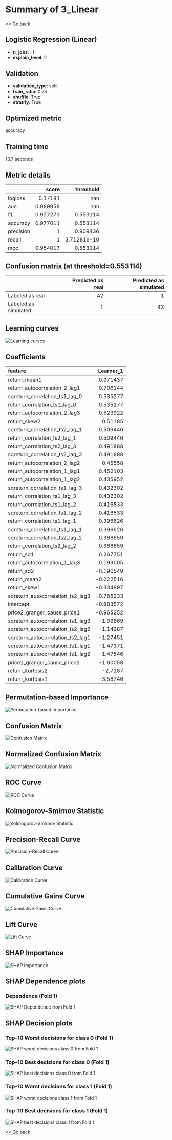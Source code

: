 # Summary of 3_Linear

[<< Go back](../README.md)


## Logistic Regression (Linear)
- **n_jobs**: -1
- **explain_level**: 2

## Validation
 - **validation_type**: split
 - **train_ratio**: 0.75
 - **shuffle**: True
 - **stratify**: True

## Optimized metric
accuracy

## Training time

13.7 seconds

## Metric details
|           |    score |     threshold |
|:----------|---------:|--------------:|
| logloss   | 0.17181  | nan           |
| auc       | 0.989958 | nan           |
| f1        | 0.977273 |   0.553114    |
| accuracy  | 0.977011 |   0.553114    |
| precision | 1        |   0.909436    |
| recall    | 1        |   3.71281e-10 |
| mcc       | 0.954017 |   0.553114    |


## Confusion matrix (at threshold=0.553114)
|                      |   Predicted as real |   Predicted as simulated |
|:---------------------|--------------------:|-------------------------:|
| Labeled as real      |                  42 |                        1 |
| Labeled as simulated |                   1 |                       43 |

## Learning curves
![Learning curves](learning_curves.png)

## Coefficients
| feature                           |   Learner_1 |
|:----------------------------------|------------:|
| return_mean1                      |    0.971437 |
| return_autocorrelation_2_lag1     |    0.706144 |
| sqreturn_correlation_ts1_lag_0    |    0.535277 |
| return_correlation_ts1_lag_0      |    0.535277 |
| return_autocorrelation_2_lag3     |    0.523922 |
| return_skew2                      |    0.51185  |
| sqreturn_correlation_ts2_lag_1    |    0.509446 |
| return_correlation_ts2_lag_1      |    0.509446 |
| return_correlation_ts2_lag_3      |    0.491888 |
| sqreturn_correlation_ts2_lag_3    |    0.491888 |
| return_autocorrelation_2_lag2     |    0.45558  |
| return_autocorrelation_1_lag1     |    0.452103 |
| return_autocorrelation_1_lag2     |    0.435952 |
| sqreturn_correlation_ts1_lag_3    |    0.432302 |
| return_correlation_ts1_lag_3      |    0.432302 |
| return_correlation_ts1_lag_2      |    0.416533 |
| sqreturn_correlation_ts1_lag_2    |    0.416533 |
| return_correlation_ts1_lag_1      |    0.396626 |
| sqreturn_correlation_ts1_lag_1    |    0.396626 |
| sqreturn_correlation_ts2_lag_2    |    0.366659 |
| return_correlation_ts2_lag_2      |    0.366659 |
| return_sd1                        |    0.267751 |
| return_autocorrelation_1_lag3     |    0.199005 |
| return_sd2                        |   -0.196549 |
| return_mean2                      |   -0.222516 |
| return_skew1                      |   -0.334897 |
| sqreturn_autocorrelation_ts2_lag3 |   -0.785233 |
| intercept                         |   -0.883572 |
| price2_granger_cause_price1       |   -0.965252 |
| sqreturn_autocorrelation_ts1_lag3 |   -1.09869  |
| sqreturn_autocorrelation_ts2_lag2 |   -1.14287  |
| sqreturn_autocorrelation_ts2_lag1 |   -1.27451  |
| sqreturn_autocorrelation_ts1_lag1 |   -1.47371  |
| sqreturn_autocorrelation_ts1_lag2 |   -1.47546  |
| price1_granger_cause_price2       |   -1.60058  |
| return_kurtosis2                  |   -2.7187   |
| return_kurtosis1                  |   -3.58746  |


## Permutation-based Importance
![Permutation-based Importance](permutation_importance.png)
## Confusion Matrix

![Confusion Matrix](confusion_matrix.png)


## Normalized Confusion Matrix

![Normalized Confusion Matrix](confusion_matrix_normalized.png)


## ROC Curve

![ROC Curve](roc_curve.png)


## Kolmogorov-Smirnov Statistic

![Kolmogorov-Smirnov Statistic](ks_statistic.png)


## Precision-Recall Curve

![Precision-Recall Curve](precision_recall_curve.png)


## Calibration Curve

![Calibration Curve](calibration_curve_curve.png)


## Cumulative Gains Curve

![Cumulative Gains Curve](cumulative_gains_curve.png)


## Lift Curve

![Lift Curve](lift_curve.png)



## SHAP Importance
![SHAP Importance](shap_importance.png)

## SHAP Dependence plots

### Dependence (Fold 1)
![SHAP Dependence from Fold 1](learner_fold_0_shap_dependence.png)

## SHAP Decision plots

### Top-10 Worst decisions for class 0 (Fold 1)
![SHAP worst decisions class 0 from Fold 1](learner_fold_0_shap_class_0_worst_decisions.png)
### Top-10 Best decisions for class 0 (Fold 1)
![SHAP best decisions class 0 from Fold 1](learner_fold_0_shap_class_0_best_decisions.png)
### Top-10 Worst decisions for class 1 (Fold 1)
![SHAP worst decisions class 1 from Fold 1](learner_fold_0_shap_class_1_worst_decisions.png)
### Top-10 Best decisions for class 1 (Fold 1)
![SHAP best decisions class 1 from Fold 1](learner_fold_0_shap_class_1_best_decisions.png)

[<< Go back](../README.md)

